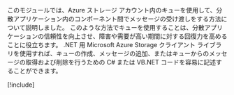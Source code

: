 このモジュールでは、Azure ストレージ アカウント内のキューを使用して、分散アプリケーション内のコンポーネント間でメッセージの受け渡しをする方法について説明しました。 このような方法でキューを使用することは、分散アプリケーションの信頼性を向上させ、障害や需要が高い期間に対する回復力を高めることに役立ちます。 .NET 用 Microsoft Azure Storage クライアント ライブラリを使用すれば、キューの作成、メッセージの追加、またはキューからのメッセージの取得および削除を行うための C# または VB.NET コードを容易に記述することができます。

<!-- Cleanup sandbox -->
[!include[](../../../includes/azure-sandbox-cleanup.md)]